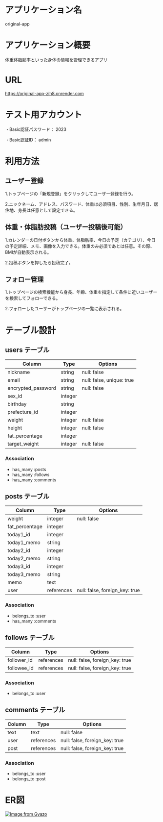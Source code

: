 # アプリケーション名
original-app


# アプリケーション概要
体重体脂肪率といった身体の情報を管理できるアプリ


# URL
https://original-app-zih8.onrender.com


# テスト用アカウント
・Basic認証パスワード： 2023

・Basic認証ID： admin




# 利用方法
## ユーザー登録
1.トップページの「新規登録」をクリックしてユーザー登録を行う。

2.ニックネーム、アドレス、パスワード、体重は必須項目、性別、生年月日、居住地、身長は任意として設定できる。

## 体重・体脂肪投稿（ユーザー投稿後可能）
1.カレンダーの日付ボタンから体重、体脂肪率、今日の予定（カテゴリ）、今日の予定詳細、メモ、画像を入力できる。体重のみ必須であとは任意。その際、BMIが自動表示される。

2.投稿ボタンを押したら投稿完了。

## フォロー管理
1.トップページの検索機能から身長、年齢、体重を指定して条件に近いユーザーを検索してフォローできる。

2.フォローしたユーザーがトップページの一覧に表示される。

# テーブル設計
## users テーブル

| Column             | Type        | Options                   |
| ------------------ | ----------- | ------------------------- |
| nickname           | string      | null: false               |
| email              | string      | null: false, unique: true |
| encrypted_password | string      | null: false               |
| sex_id             | integer     |                           |
| birthday           | string      |                           |
| prefecture_id      | integer     |                           |
| weight             | integer     | null: false               |
| height             | integer     | null: false               |
| fat_percentage     | integer     |                           |
| target_weight      | integer     | null: false               |

### Association

- has_many :posts
- has_many :follows
- has_many :comments

## posts テーブル

| Column         | Type              | Options                        |
| -------------- | ----------------- | ------------------------------ |
| weight         | integer           | null: false                    |
| fat_percentage | integer           |                                |
| today1_id      | integer           |                                |
| today1_memo    | string            |                                |
| today2_id      | integer           |                                |
| today2_memo    | string            |                                |
| today3_id      | integer           |                                |
| today3_memo    | string            |                                |
| memo           | text              |                                |
| user           | references        | null: false, foreign_key: true |


### Association

- belongs_to :user
- has_many :comments

## follows テーブル

| Column      | Type       | Options                        |
| ----------- | ---------- | ------------------------------ |
| follower_id | references | null: false, foreign_key: true |
| followee_id | references | null: false, foreign_key: true |

### Association

- belongs_to :user

## comments テーブル

| Column    | Type       | Options                        |
| --------- | ---------- | ------------------------------ |
| text      | text       | null: false                    |
| user      | references | null: false, foreign_key: true |
| post      | references | null: false, foreign_key: true |

### Association

- belongs_to :user
- belongs_to :post

# ER図
[![Image from Gyazo](https://i.gyazo.com/f5eb1547e840222a2d21436cc5cfc768.png)](https://gyazo.com/f5eb1547e840222a2d21436cc5cfc768)